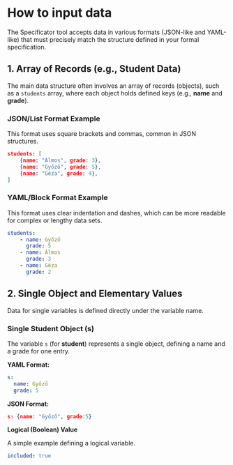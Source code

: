 # **How to input data**

The Specificator tool accepts data in various formats (JSON-like and YAML-like) that must precisely match the structure defined in your formal specification.

## 1. Array of Records (e.g., Student Data)

The main data structure often involves an array of records (objects), such as a `students` array, where each object holds defined keys (e.g., **name** and **grade**).

### JSON/List Format Example

This format uses square brackets and commas, common in JSON structures.

```json
students: [
    {name: "Álmos", grade: 3},
    {name: "Győző", grade: 5},
    {name: "Géza", grade: 4},
]
```

### YAML/Block Format Example

This format uses clear indentation and dashes, which can be more readable for complex or lengthy data sets.

```yaml
students:
    - name: Győző
      grade: 5
    - name: Álmos
      grade: 3
    - name: Géza
      grade: 2
```

## 2. Single Object and Elementary Values

Data for single variables is defined directly under the variable name.

### Single Student Object (s)

The variable `s` (for **student**) represents a single object, defining a name and a grade for one entry.

**YAML Format:**
```yaml
s:
  name: Győző
  grade: 5
```

**JSON Format:**
```json
s: {name: "Győző", grade:5}
```

**Logical (Boolean) Value**

A simple example defining a logical variable.

```yaml
included: true
```